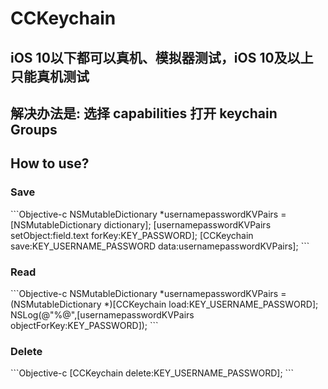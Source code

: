# CCKeychain
<h2>iOS 10以下都可以真机、模拟器测试，iOS 10及以上只能真机测试</h2>
<h2>解决办法是: 选择 capabilities 打开 keychain Groups</h2>
<h2>How to use?</h2>
<h3>Save</h3>
```Objective-c
    NSMutableDictionary *usernamepasswordKVPairs = [NSMutableDictionary dictionary];
    [usernamepasswordKVPairs setObject:field.text forKey:KEY_PASSWORD];
    [CCKeychain save:KEY_USERNAME_PASSWORD data:usernamepasswordKVPairs];
```
<h3>Read</h3>
```Objective-c
    NSMutableDictionary *usernamepasswordKVPairs = (NSMutableDictionary *)[CCKeychain load:KEY_USERNAME_PASSWORD];
    NSLog(@"%@",[usernamepasswordKVPairs objectForKey:KEY_PASSWORD]);
```
<h3>Delete</h3>
```Objective-c
        [CCKeychain delete:KEY_USERNAME_PASSWORD];
```
